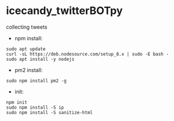 # icecandy_twitterBOTpy
collecting tweets


* npm install:
```
sudo apt update
curl -sL https://deb.nodesource.com/setup_8.x | sudo -E bash -
sudo apt install -y nodejs
```

* pm2 install:
```
sudo npm install pm2 -g
```

* init:
```
npm init
sudo npm install -S ip
sudo npm install -S sanitize-html
```
